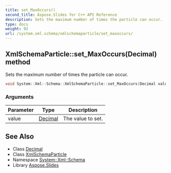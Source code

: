 ```yaml
---
title: set_MaxOccurs()
second_title: Aspose.Slides for C++ API Reference
description: Sets the maximum number of times the particle can occur.
type: docs
weight: 92
url: /system.xml.schema/xmlschemaparticle/set_maxoccurs/
---
```

## XmlSchemaParticle::set_MaxOccurs(Decimal) method


Sets the maximum number of times the particle can occur.

```cpp
void System::Xml::Schema::XmlSchemaParticle::set_MaxOccurs(Decimal value)
```


### Arguments

| Parameter | Type | Description |
| --- | --- | --- |
| value | [Decimal](../../../system/decimal/) | The value to set. |

## See Also

* Class [Decimal](../../../system/decimal/)
* Class [XmlSchemaParticle](../)
* Namespace [System::Xml::Schema](../../)
* Library [Aspose.Slides](../../../)
